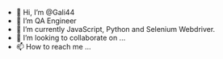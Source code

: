 - 👋 Hi, I’m @Gali44
- 👀 I’m QA Engineer
- 🌱 I’m currently JavaScript, Python and Selenium Webdriver.
- 💞️ I’m looking to collaborate on ...
- 📫 How to reach me ...

<!---
Gali44/Gali44 is a ✨ special ✨ repository because its `README.md` (this file) appears on your GitHub profile.
You can click the Preview link to take a look at your changes.
--->

